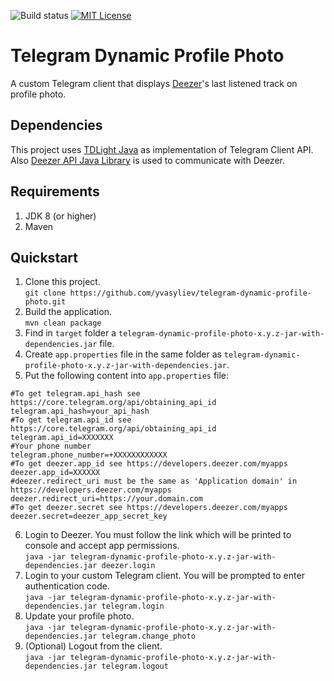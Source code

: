 ![Build status](https://github.com/yvasyliev/telegram-deezer-client/actions/workflows/build-maven-project.yml/badge.svg?branch=main)
[![MIT License](http://img.shields.io/badge/license-MIT-blue.svg?style=flat)](https://github.com/yvasyliev/telegram-deezer-client/blob/main/LICENSE)
# Telegram Dynamic Profile Photo
A custom Telegram client that displays [Deezer](https://deezer.com)'s last listened track on profile photo.

## Dependencies
This project uses [TDLight Java](https://github.com/tdlight-team/tdlight-java) as implementation of Telegram Client API.<br/>
Also [Deezer API Java Library](https://github.com/yvasyliev/deezer-api) is used to communicate with Deezer.
## Requirements
1. JDK 8 (or higher)
2. Maven

## Quickstart
1. Clone this project.<br/>
   `git clone https://github.com/yvasyliev/telegram-dynamic-profile-photo.git`
2. Build the application.<br/>
   `mvn clean package`
3. Find in `target` folder a `telegram-dynamic-profile-photo-x.y.z-jar-with-dependencies.jar` file.<br/>
4. Create `app.properties` file in the same folder as `telegram-dynamic-profile-photo-x.y.z-jar-with-dependencies.jar`.<br/>
5. Put the following content into `app.properties` file:<br/>
```properties
#To get telegram.api_hash see https://core.telegram.org/api/obtaining_api_id
telegram.api_hash=your_api_hash
#To get telegram.api_id see https://core.telegram.org/api/obtaining_api_id
telegram.api_id=XXXXXXX
#Your phone number
telegram.phone_number=+XXXXXXXXXXXX
#To get deezer.app_id see https://developers.deezer.com/myapps
deezer.app_id=XXXXXX
#deezer.redirect_uri must be the same as 'Application domain' in https://developers.deezer.com/myapps
deezer.redirect_uri=https://your.domain.com
#To get deezer.secret see https://developers.deezer.com/myapps
deezer.secret=deezer_app_secret_key
```
6. Login to Deezer. You must follow the link which will be printed to console and accept app permissions.<br/>
   `java -jar telegram-dynamic-profile-photo-x.y.z-jar-with-dependencies.jar deezer.login`
7. Login to your custom Telegram client. You will be prompted to enter authentication code.<br/>
   `java -jar telegram-dynamic-profile-photo-x.y.z-jar-with-dependencies.jar telegram.login`
8. Update your profile photo.<br/>
   `java -jar telegram-dynamic-profile-photo-x.y.z-jar-with-dependencies.jar telegram.change_photo`
9. (Optional) Logout from the client.<br/>
   `java -jar telegram-dynamic-profile-photo-x.y.z-jar-with-dependencies.jar telegram.logout`